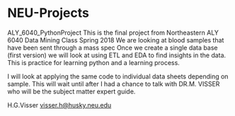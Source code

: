 # NEU-Projects
ALY_6040_PythonProject
This is the final project from Northeastern ALY 6040 Data Mining Class Spring 2018
We are looking at blood samples that have been sent through a mass spec 
Once we create a single data base (first version) we will look at using ETL and EDA to find insights in the data. 
This is practice for learning python and a learning process. 

I will look at applying the same code to individual data sheets depending on sample. 
This will wait until after I had a chance to talk with DR.M. VISSER who will be the subject matter expert guide.

H.G.Visser
visser.h@husky.neu.edu
